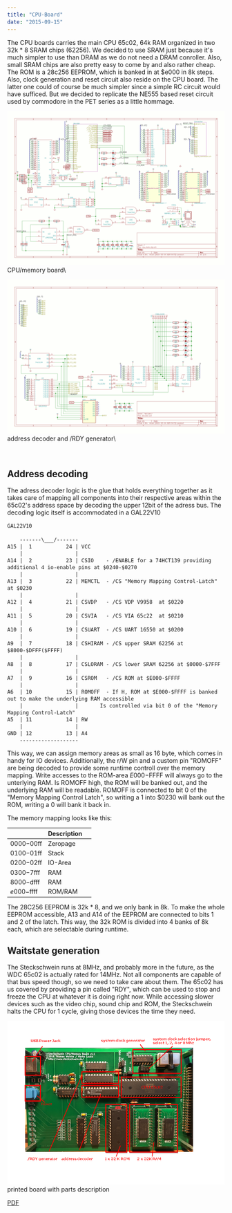 ```yaml
---
title: "CPU-Board"
date: "2015-09-15"
---
```


The CPU boards carries the main CPU 65c02, 64k RAM organized in two 32k \* 8 SRAM chips (62256). We decided to use SRAM just because it's much simpler to use than DRAM as we do not need a DRAM conroller. Also, small SRAM chips are also pretty easy to come by and also rather cheap. The ROM is a 28c256 EEPROM, which is banked in at $e000 in 8k steps. Also, clock generation and reset circuit also reside on the CPU board. The latter one could of course be much simpler since a simple RC circuit would have sufficed. But we decided to replicate the NE555 based reset circuit used by commodore in the PET series as a little hommage.

![CPU Memory Board](images/cpu_mem_rdy.png) CPU/memory board\

![address decoder](images/decoder.png) address decoder and /RDY generator\

 

## Address decoding

The adress decoder logic is the glue that holds everything together as it takes care of mapping all components into their respective areas within the 65c02's address space by decoding the upper 12bit of the adress bus. The decoding logic itself is accommodated in a GAL22V10

```
GAL22V10

    -------\___/-------
A15 |  1           24 | VCC
    |                 |
A14 |  2           23 | CSIO	- /ENABLE for a 74HCT139 providing additional 4 io-enable pins at $0240-$0270
    |                 |
A13 |  3           22 | MEMCTL	- /CS "Memory Mapping Control-Latch" at $0230
    |                 |
A12 |  4           21 | CSVDP	- /CS VDP V9958  at $0220
    |                 |
A11 |  5           20 | CSVIA	- /CS VIA 65c22  at $0210
    |                 |
A10 |  6           19 | CSUART	- /CS UART 16550 at $0200
    |                 |
A9  |  7           18 | CSHIRAM	- /CS upper SRAM 62256 at $8000-$DFFF($FFFF)
    |                 |
A8  |  8           17 | CSLORAM	- /CS lower SRAM 62256 at $0000-$7FFF
    |                 |
A7  |  9           16 | CSROM	- /CS ROM at $E000-$FFFF
    |                 |
A6  | 10           15 | ROMOFF	- If H, ROM at $E000-$FFFF is banked out to make the underlying RAM accessible
    |                 |		  Is controlled via bit 0 of the "Memory Mapping Control-Latch"
A5  | 11           14 | RW
    |                 |
GND | 12           13 | A4
    -------------------

```

This way, we can assign memory areas as small as 16 byte, which comes in handy for IO devices. Additionally, the r/W pin and a custom pin "ROMOFF" are being decoded to provide some runtime controll over the memory mapping. Write accesses to the ROM-area $E000-$FFFF will always go to the unterlying RAM. Is ROMOFF high, the ROM will be banked out, and the underlying RAM will be readable. ROMOFF is connected to bit 0 of the "Memory Mapping Control Latch", so writing a 1 into $0230 will bank out the ROM, writing a 0 will bank it back in.

The memory mapping looks like this:

|  | Description |  |
| --- | --- | --- |
| $0000-$00ff | Zeropage |  |
| $0100-$01ff | Stack |  |
| $0200-$02ff | IO-Area |  |
| $0300-$7fff | RAM |  |
| $8000-$dfff | RAM |  |
| $e000-$ffff | ROM/RAM |  |

The 28C256 EEPROM is 32k \* 8, and we only bank in 8k. To make the whole EEPROM accessible, A13 and A14 of the EEPROM are connected to bits 1 and 2 of the latch. This way, the 32k ROM is divided into 4 banks of 8k each, which are selectable during runtime.

## Waitstate generation

The Steckschwein runs at 8MHz, and probably more in the future, as the WDC 65c02 is actually rated for 14MHz. Not all components are capable of that bus speed though, so we need to take care about them. The 65c02 has us covered by providing a pin called "RDY", which can be used to stop and freeze the CPU at whatever it is doing right now. While accessing slower devices such as the video chip, sound chip and ROM, the Steckschwein halts the CPU for 1 cycle, giving those devices the time they need.

![printed board with parts description](images/steckschwein_hw.png) printed board with parts description

[PDF](/steckschwein.pdf)